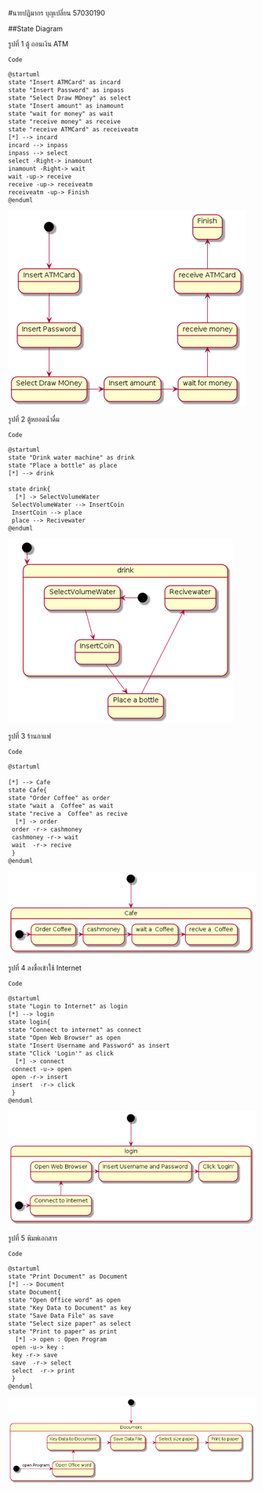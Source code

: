 #นายปฏิมากร บุญเปลี่ยน  57030190

##State Diagram

รูปที่ 1 ตู้ ถอนเงิน ATM
```
Code
```
```
@startuml
state "Insert ATMCard" as incard
state "Insert Password" as inpass
state "Select Draw MOney" as select
state "Insert amount" as inamount
state "wait for money" as wait
state "receive money" as receive
state "receive ATMCard" as receiveatm
[*] --> incard
incard --> inpass
inpass --> select
select -Right-> inamount
inamount -Right-> wait
wait -up-> receive
receive -up-> receiveatm
receiveatm -up-> Finish
@enduml
```

![](https://github.com/patimakorn54/OOAD-WEEK11/blob/master/statediagram/1.png?raw=true)


รูปที่ 2 ตู้หยอดน้ำดื่ม
```
Code
```
```
@startuml
state "Drink water machine" as drink
state "Place a bottle" as place
[*] --> drink

state drink{
  [*] -> SelectVolumeWater
 SelectVolumeWater --> InsertCoin
 InsertCoin --> place
 place --> Recivewater 
@enduml
```

![](https://github.com/patimakorn54/OOAD-WEEK11/blob/master/statediagram/2.png?raw=true)


รูปที่ 3 ร้านกาแฟ
```
Code
```
```
@startuml

[*] --> Cafe
state Cafe{
state "Order Coffee" as order
state "wait a  Coffee" as wait
state "recive a  Coffee" as recive
  [*] -> order
 order -r-> cashmoney
 cashmoney -r-> wait
 wait  -r-> recive 
 }
@enduml
```

![](https://github.com/patimakorn54/OOAD-WEEK11/blob/master/statediagram/3.png?raw=true)


รูปที่ 4 ลงชื่อเข้าใช้ Internet
```
Code
```
```
@startuml 
state "Login to Internet" as login
[*] --> login
state login{
state "Connect to internet" as connect
state "Open Web Browser" as open
state "Insert Username and Password" as insert
state "Click 'Login'" as click
  [*] -> connect
 connect -u-> open
 open -r-> insert
 insert  -r-> click 
 }
@enduml
```

![](https://github.com/patimakorn54/OOAD-WEEK11/blob/master/statediagram/4.png?raw=true)


รูปที่ 5 พิมพ์เอกสาร
```
Code
```
```
@startuml 
state "Print Document" as Document
[*] --> Document
state Document{
state "Open Office word" as open
state "Key Data to Document" as key
state "Save Data File" as save
state "Select size paper" as select
state "Print to paper" as print
  [*] -> open : Open Program
 open -u-> key :
 key -r-> save
 save  -r-> select 
 select  -r-> print
 }
@enduml
```

![](https://github.com/patimakorn54/OOAD-WEEK11/blob/master/statediagram/5.png?raw=true)

